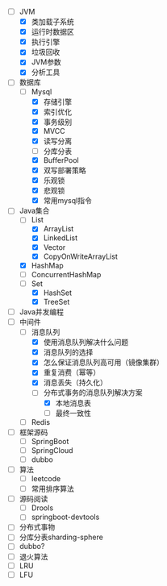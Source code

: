 - [ ] JVM
    - [X] 类加载子系统
    - [X] 运行时数据区
    - [X] 执行引擎
    - [X] 垃圾回收
    - [X] JVM参数
    - [X] 分析工具 
- [ ] 数据库
    - [ ] Mysql
        - [X] 存储引擎
        - [X] 索引优化
        - [X] 事务级别
        - [X] MVCC
        - [X] 读写分离
        - [ ] 分库分表
        - [X] BufferPool        
        - [X] 双写部署策略
        - [X] 乐观锁
        - [X] 悲观锁
        - [X] 常用mysql指令
- [ ] Java集合
    - [ ] List
        - [X] ArrayList
        - [X] LinkedList
        - [X] Vector
        - [X] CopyOnWriteArrayList
    - [X] HashMap
    - [ ] ConcurrentHashMap
    - [ ] Set
        - [X] HashSet
        - [X] TreeSet
- [ ] Java并发编程
- [ ] 中间件
    - [ ] 消息队列
        - [X] 使用消息队列解决什么问题
        - [X] 消息队列的选择
        - [X] 怎么保证消息队列高可用（镜像集群）
        - [X] 重复消费（幂等）
        - [X] 消息丢失（持久化）
        - [ ] 分布式事务的消息队列解决方案
            - [X] 本地消息表
            - [ ] 最终一致性        
    - [ ] Redis
- [ ] 框架源码
    - [ ] SpringBoot
    - [ ] SpringCloud
    - [ ] dubbo
- [ ] 算法
    - [ ] leetcode
    - [ ] 常用排序算法
- [ ] 源码阅读
    - [ ] Drools
    - [ ] springboot-devtools
- [ ] 分布式事物
- [ ] 分库分表sharding-sphere
- [ ] dubbo?
- [ ] 退火算法
- [ ] LRU
- [ ] LFU